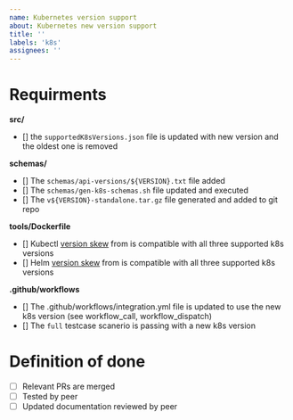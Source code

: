 ```yaml
---
name: Kubernetes version support
about: Kubernetes new version support
title: ''
labels: 'k8s'
assignees: ''
---
```


# Requirments

**src/**

- [] the `supportedK8sVersions.json` file is updated with new version and the oldest one is removed

**schemas/**

- [] The `schemas/api-versions/${VERSION}.txt` file added
- [] The `schemas/gen-k8s-schemas.sh` file updated and executed
- [] The `v${VERSION}-standalone.tar.gz` file generated and added to git repo

**tools/Dockerfile**

- [] Kubectl [version skew](https://kubernetes.io/releases/version-skew-policy/#kubectl) from is compatible with all three supported k8s versions
- [] Helm [version skew](https://helm.sh/docs/topics/version_skew/#supported-version-skew) from is compatible with all three supported k8s versions

**.github/workflows**

- [] The .github/workflows/integration.yml file is updated to use the new k8s version (see workflow_call, workflow_dispatch)
- [] The `full` testcase scanerio is passing with a new k8s version

# Definition of done

- [ ] Relevant PRs are merged
- [ ] Tested by peer
- [ ] Updated documentation reviewed by peer
